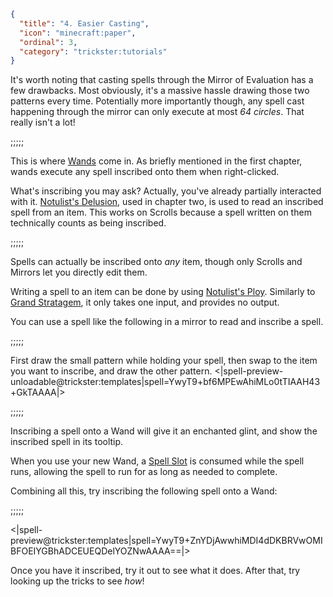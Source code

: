 ```json
{
  "title": "4. Easier Casting",
  "icon": "minecraft:paper",
  "ordinal": 3,
  "category": "trickster:tutorials"
}
```

It's worth noting that casting spells through the Mirror of Evaluation has a few drawbacks.
Most obviously, it's a massive hassle drawing those two patterns every time.
Potentially more importantly though, any spell cast 
happening through the mirror can only execute at most *64 circles*.
That really isn't a lot!

;;;;;

This is where [Wands](^trickster:basics/wand) come in.
As briefly mentioned in the first chapter, 
wands execute any spell inscribed onto them when right-clicked.


What's inscribing you may ask? Actually, you've already partially interacted with it.
[Notulist's Delusion](^trickster:tricks/basic#3), used in chapter two, is used to read an inscribed spell from an item.
This works on Scrolls because a spell written on them technically counts as being inscribed.

;;;;;

Spells can actually be inscribed onto *any* item, 
though only Scrolls and Mirrors let you directly edit them.


Writing a spell to an item can be done by using [Notulist's Ploy](^trickster:tricks/basic#4).
Similarly to [Grand Stratagem](^trickster:distortions/functions#3), it only takes one input, and provides no output.


You can use a spell like the following in a mirror to read and inscribe a spell.

;;;;;

First draw the small pattern while holding your spell, 
then swap to the item you want to inscribe, and draw the other pattern.
<|spell-preview-unloadable@trickster:templates|spell=YwyT9+bf6MPEwAhiMLo0tTIAAH43+GkTAAAA|>

;;;;;

Inscribing a spell onto a Wand will give it an enchanted glint, 
and show the inscribed spell in its tooltip.


When you use your new Wand, 
a [Spell Slot](^trickster:concepts/multi_tick) is consumed while the spell runs,
allowing the spell to run for as long as needed to complete.


Combining all this, try inscribing the following spell onto a Wand:

;;;;;

<|spell-preview@trickster:templates|spell=YwyT9+ZnYDjAwwhiMDI4dDKBRVwOMIBFOEIYGBhADCEUEQDelYOZNwAAAA==|>

Once you have it inscribed, try it out to see what it does.
After that, try looking up the tricks to see *how*!

